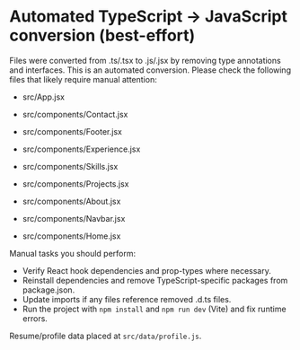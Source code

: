# Automated TypeScript -> JavaScript conversion (best-effort)

Files were converted from .ts/.tsx to .js/.jsx by removing type annotations and interfaces.
This is an automated conversion. Please check the following files that likely require manual attention:
- src/App.jsx

- src/components/Contact.jsx

- src/components/Footer.jsx

- src/components/Experience.jsx

- src/components/Skills.jsx

- src/components/Projects.jsx

- src/components/About.jsx

- src/components/Navbar.jsx

- src/components/Home.jsx

Manual tasks you should perform:
- Verify React hook dependencies and prop-types where necessary.
- Reinstall dependencies and remove TypeScript-specific packages from package.json.
- Update imports if any files reference removed .d.ts files.
- Run the project with `npm install` and `npm run dev` (Vite) and fix runtime errors.

Resume/profile data placed at `src/data/profile.js`.

